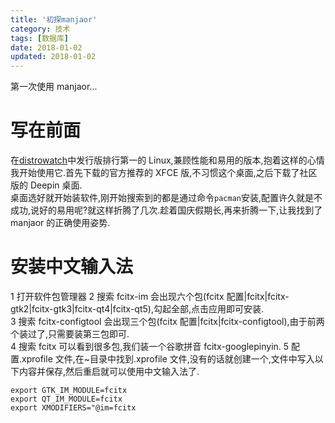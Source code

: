 ```yaml
---
title: '初探manjaor'
category: 技术
tags: [数据库]
date: 2018-01-02
updated: 2018-01-02
---
```


第一次使用 manjaor...

<!-- more -->

# 写在前面

在[distrowatch](http://www.distrowatch.org/)中发行版排行第一的 Linux,兼顾性能和易用的版本,抱着这样的心情我开始使用它.首先下载的官方推荐的 XFCE 版,不习惯这个桌面,之后下载了社区版的 Deepin 桌面.  
桌面选好就开始装软件,刚开始搜索到的都是通过命令`pacman`安装,配置许久就是不成功,说好的易用呢?就这样折腾了几次.趁着国庆假期长,再来折腾一下,让我找到了 manjaor 的正确使用姿势.

# 安装中文输入法

1 打开软件包管理器
2 搜索 fcitx-im 会出现六个包(fcitx 配置|fcitx|fcitx-gtk2|fcitx-gtk3|fcitx-qt4|fcitx-qt5),勾起全部,点击应用即可安装.  
3 搜索 fcitx-configtool 会出现三个包(fcitx 配置|fcitx|fcitx-configtool),由于前两个装过了,只需要装第三包即可.  
4 搜索 fcitx 可以看到很多包,我们装一个谷歌拼音 fcitx-googlepinyin.
5 配置.xprofile 文件,在~目录中找到.xprofile 文件,没有的话就创建一个,文件中写入以下内容并保存,然后重启就可以使用中文输入法了.

```
export GTK_IM_MODULE=fcitx
export QT_IM_MODULE=fcitx
export XMODIFIERS="@im=fcitx
```
